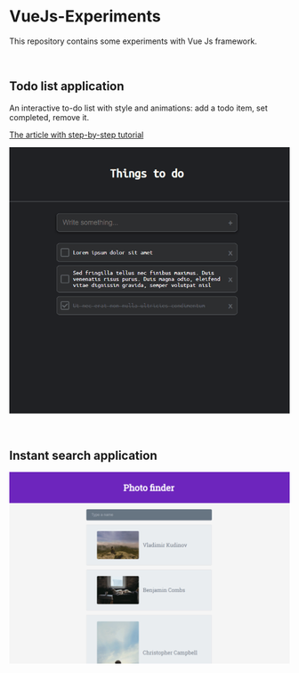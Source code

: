 # VueJs-Experiments
This repository contains some experiments with Vue Js framework.

&nbsp;

## Todo list application

An interactive to-do list with style and animations: add a todo item, set completed, remove it. 

[The article with step-by-step tutorial](https://medium.com/better-programming/how-to-build-your-first-vue-js-application-469ed1ec4fde)

![The application flow](Gifs/todo.gif)

&nbsp;

## Instant search application

![The application flow](Gifs/instasearch.gif)